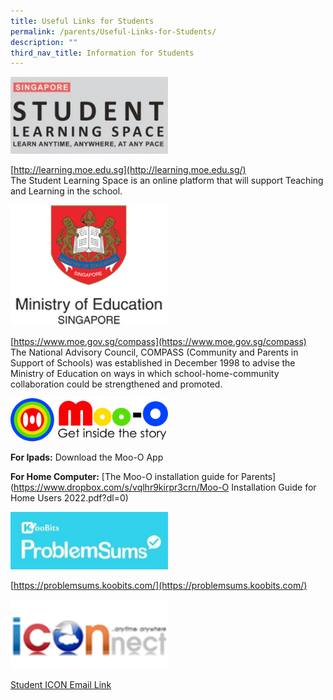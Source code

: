 ```yaml
---
title: Useful Links for Students
permalink: /parents/Useful-Links-for-Students/
description: ""
third_nav_title: Information for Students
---
```

<img src="/images/Until%202022_Pictures/SLS%20Logo.jpg" 
     style="width:50%">
		 
[http://learning.moe.edu.sg](http://learning.moe.edu.sg/) <br>
The Student Learning Space is an online platform that will support Teaching and Learning in the school.
		 
		 
<img src="/images/Until%202022_Pictures/MOE%20Logo.png" 
     style="width:50%">
		 
[https://www.moe.gov.sg/compass](https://www.moe.gov.sg/compass) <br>
The National Advisory Council, COMPASS (Community and Parents in Support of Schools) was established in December 1998 to advise the Ministry of Education on ways in which school-home-community collaboration could be strengthened and promoted.

<img src="/images/Until%202022_Pictures/Moo%20O%20Plus%20Logo.png" 
     style="width:50%">
		 
**For Ipads:**
Download the Moo-O App

**For Home Computer:**
[The Moo-O installation guide for Parents](https://www.dropbox.com/s/vqlhr9kirpr3crn/Moo-O Installation Guide for Home Users 2022.pdf?dl=0)


<img src="/images/Until%202022_Pictures/Koobits%20Logo.jpg" 
     style="width:50%">

[https://problemsums.koobits.com/](https://problemsums.koobits.com/)


<img src="/images/Until%202022_Pictures/MOE%20iConnect%20Logo.png" 
     style="width:50%">
		 
[Student ICON Email Link](https://workspace.google.com/dashboard)